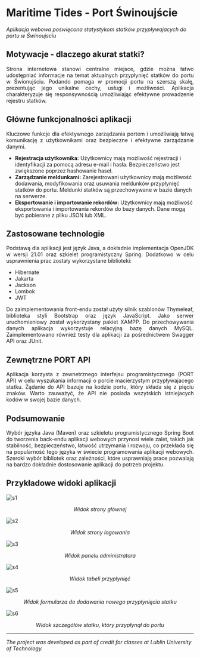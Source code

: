 # Maritime Tides - Port Świnoujście
<p><i>Aplikacja webowa poświęcona statystykom statków przypływajacych do portu w Świnoujsciu</i></p>

## Motywacje - dlaczego akurat statki?
<p align="justify">Strona internetowa stanowi centralne miejsce, gdzie można łatwo udostępniać informacje na temat aktualnych przypłynięć statków do portu w&nbspŚwionujściu. Podando pomaga w promocji portu na szerszą skalę, prezentując jego unikalne cechy, usługi i możliwości. Aplikacja charakteryzuje się responsywnością umożliwiając efektywne prowadzenie rejestru statków.</p>

## Główne funkcjonalności aplikacji
<p align='justify'>Kluczowe funkcje dla efektywnego zarządzania portem i umożliwiają łatwą komunikację z użytkownikami oraz bezpieczne i efektywne zarządzanie danymi.</p>
<ul>
  <li><b>Rejestracja użytkownika:</b> Użytkownicy mają możliwość rejestracji i identyfikacji za pomocą adresu e-mail i hasła. Bezpieczeństwo jest zwiększone poprzez hashowanie haseł.</li>
  <li><b>Zarządzanie meldunkami:</b> Zarejestrowani użytkownicy mają możliwość dodawania, modyfikowania oraz usuwania meldunków przypłynięć statków do portu. Meldunki statków są przechowywane w bazie danych na serwerze.</li>
  <li><b>Eksportowanie i importowanie rekordów:</b> Użytkownicy mają możliwość eksportowania i importowania rekordów do bazy danych. Dane mogą być pobierane z pliku JSON lub XML.</li>
</ul>

## Zastosowane technologie
<p align="justify"> Podstawą dla aplikacji jest język Java, a dokładnie implementacja OpenJDK w wersji 21.01 oraz szkielet programistyczny Spring.
Dodatkowo w&nbspcelu usprawnienia prac zostały wykorzystane biblioteki:</p>
<ul>
  <li>Hibernate</li>
  <li>Jakarta</li>
  <li>Jackson</li>
  <li>Lombok</li>
  <li>JWT</li>
</ul>
<p align='justify'>
Do zaimplementowania front-endu został użyty silnik szablonów Thymeleaf, biblioteka styli Bootstrap oraz język JavaScript. Jako serwer uruchomieniowy został wykorzystany pakiet XAMPP. Do przechowywania danych aplikacja wykorzystuje relacyjną bazę danych MySQL. Zaimplementowano również testy dla aplikacji za pośrednictwem Swagger API oraz JUnit.
</p>

## Zewnętrzne PORT API
<p align='justify'>
  Aplikacja korzysta z zewnetrznego interfejsu programistycznego (PORT API) w celu wyszukania informacji o porcie macierzystym przypływajacego statku. Żądanie do API bazuje na kodzie portu, który składa się z pięciu znaków. Warto zauważyć, że API nie posiada wszytskich istniejacych kodów w swojej bazie danych.
</p>

## Podsumowanie 
<p align='justify'>Wybór języka Java (Maven) oraz szkieletu programistycznego Spring Boot do tworzenia back-endu aplikacji webowych przynosi wiele zalet, takich jak stabilność, bezpieczeństwo, łatwość utrzymania i rozwoju, co przekłada się na popularność tego języka w świecie programowania aplikacji webowych. Szeroki wybór bibliotek oraz zależności, które usprawniają prace pozwalają na bardzo dokładnie dostosowanie aplikacji do potrzeb projektu. </p>

## Przykładowe widoki aplikacji
![s1](https://github.com/Grzesiek2kk/Statki_Java/assets/84547266/841141d0-63c6-40d1-827e-5c7839edf525)
<p align='center'><i>Widok strony głównej</i></p>

![s2](https://github.com/Grzesiek2kk/Statki_Java/assets/84547266/aad6a941-d46a-4b9b-ba60-a71cc677bbde)
<p align='center'><i>Widok strony logowania</i></p>

![s3](https://github.com/Grzesiek2kk/Statki_Java/assets/84547266/cf86337f-a2d6-4d6f-a886-8a2fc67d47be)
<p align='center'><i>Widok panelu administratora</i></p>

![s4](https://github.com/Grzesiek2kk/Statki_Java/assets/84547266/cbcdacca-1227-47c5-be3d-26c55f2a6959)
<p align='center'><i>Widok tabeli przypłynięć</i></p>

![s5](https://github.com/Grzesiek2kk/Statki_Java/assets/84547266/59f141ba-9429-46e9-8b56-ef9354ed3186)
<p align='center'><i>Widok formularza do dodawania nowego przypłynięcia statku</i></p>

![s6](https://github.com/Grzesiek2kk/Statki_Java/assets/84547266/77494567-a9f6-4f98-9f64-61205782dc74)
<p align='center'><i>Widok szczegółów statku, który przypłynął do portu</i></p>

<hr>
<i>The project was developed as part of credit for classes at Lublin University of Technology.</i>
